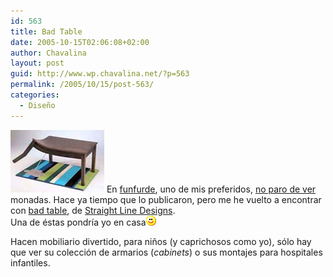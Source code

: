 ```yaml
---
id: 563
title: Bad Table
date: 2005-10-15T02:06:08+02:00
author: Chavalina
layout: post
guid: http://www.wp.chavalina.net/?p=563
permalink: /2005/10/15/post-563/
categories:
  - Diseño
---
```

<img class="imgizqda" src="/imagenes/fotos/badtable.jpg" alt="Bad Table" /> En <a href="http://funfurde.blogspot.com/" target="_blank">funfurde</a>, uno de mis preferidos,  <a href="http://www.chavalina.net/comentar.php?idpost=235" target="_blank">no paro de ver</a> monadas. Hace ya tiempo que lo publicaron, pero me he vuelto a encontrar con <a href="http://funfurde.blogspot.com/2005/09/bad-table.html" target="_blank">bad table</a>, de <a href="http://www.straightlinedesigns.com/" target="_blank">Straight Line Designs</a>.  
Una de éstas pondría yo en casa![emo](/imagenes/emoticonos/sonrisa.gif) 

Hacen mobiliario divertido, para ni&ntilde;os (y caprichosos como yo), sólo hay que ver su colección de armarios (_cabinets_) o sus montajes para hospitales infantiles.